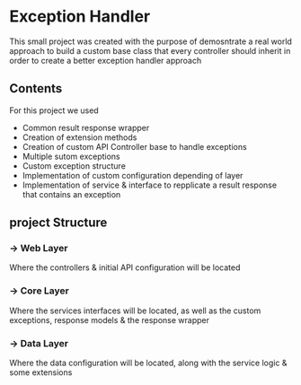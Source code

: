 # Exception Handler

This small project was created with the purpose of demosntrate a 
real world approach to build a custom base class that every controller should
inherit in order to create a better exception handler approach

## Contents
For this project we used
- Common result response wrapper
- Creation of extension methods
- Creation of custom API Controller base to handle exceptions
- Multiple sutom exceptions
- Custom exception structure
- Implementation of custom configuration depending of layer
- Implementation of service & interface to repplicate a result response that contains an exception

## project Structure

### -> Web Layer
Where the controllers & initial API configuration will be located

### -> Core Layer
Where the services interfaces 
will be located, as well as the custom exceptions, response models & the response wrapper

### -> Data Layer
Where the data configuration will be located, along with the service logic & some extensions
